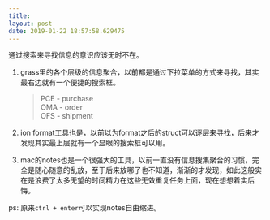 ```yaml
---
title: 
layout: post
date: 2019-01-22 18:57:58.629475
---
```


通过搜索来寻找信息的意识应该无时不在。

1. grass里的各个层级的信息聚合，以前都是通过下拉菜单的方式来寻找，其实最右边就有一个便捷的搜索框。
	>PCE - purchase  
	OMA - order   
	OFS - shipment 

2. ion format工具也是，以前以为format之后的struct可以逐层来寻找，后来才发现其实最上层就有一个显眼的搜索框可以用。
3. mac的notes也是一个很强大的工具，以前一直没有信息搜集聚合的习惯，完全是随心随意的乱放，至于后来放哪了也不知道，渐渐的才发现，如此这般实在是浪费了太多无望的时间精力在这些无效重复任务上面，现在想想着实后悔。

ps: 原来`ctrl + enter`可以实现notes自由缩进。